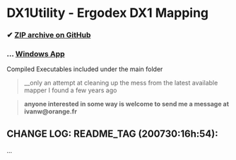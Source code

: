 # DX1Utility - Ergodex DX1 Mapping
 ### ✔ [ZIP archive on GitHub](../../archive/master.zip)
 ### … [Windows App](https://github.com/ivanwfr/DX1Utility)
 
Compiled Executables included under the main folder

> __only an attempt at cleaning up the mess from the latest available mapper I found a few years ago

> __anyone interested in some way is welcome to send me a message at ivanw@orange.fr__

## CHANGE LOG: README_TAG (200730:16h:54):
...
